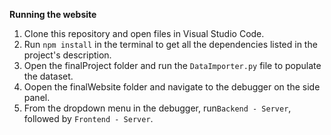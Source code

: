 **Running the website**

1. Clone this repository and open files in Visual Studio Code.
2. Run ```npm install``` in the terminal to get all the dependencies listed in the project's description. 
3. Open the finalProject folder and run the ```DataImporter.py``` file to populate the dataset. 
4. Oopen the finalWebsite folder and navigate to the debugger on the side panel.
5. From the dropdown menu in the debugger, run```Backend - Server```, followed by ```Frontend - Server```.
